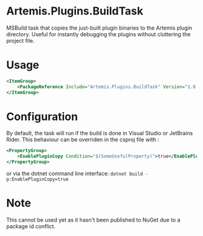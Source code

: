 # Artemis.Plugins.BuildTask
MSBuild task that copies the just-built plugin binaries to the Artemis plugin directory. Useful for instantly debugging the plugins without cluttering the project file.

# Usage

```xml
<ItemGroup>
    <PackageReference Include="Artemis.Plugins.BuildTask" Version="1.0.0" />
</ItemGroup>
```

# Configuration

By default, the task will run if the build is done in Visual Studio or JetBrains Rider. 
This behaviour can be overriden in the csproj file with :
```xml
<PropertyGroup>
    <EnablePluginCopy Condition="$(SomeUsefulProperty)">true</EnablePluginCopy>
</PropertyGroup>
```

or via the dotnet command line interface:
`dotnet build -p:EnablePluginCopy=true`

# Note

This cannot be used yet as it hasn't been published to NuGet due to a package id conflict.
